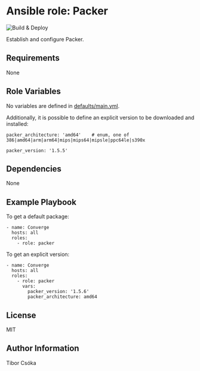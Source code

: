Ansible role: Packer
=========

![Build & Deploy](https://github.com/Provizanta/ansible-role-packer/workflows/molecule/badge.svg?branch=master)

Establish and configure Packer.

Requirements
------------

None

Role Variables
--------------

No variables are defined in [defaults/main.yml](./defaults/main.yml).

Additionally, it is possible to define an explicit version to be downloaded and installed:

    packer_architecture: 'amd64'    # enum, one of 386|amd64|arm|arm64|mips|mips64|mipsle|ppc64le|s390x

    packer_version: '1.5.5'

Dependencies
------------

None

Example Playbook
----------------

To get a default package:

    - name: Converge
      hosts: all
      roles:
        - role: packer


To get an explicit version:

    - name: Converge
      hosts: all
      roles:
        - role: packer
          vars:
            packer_version: '1.5.6'
            packer_architecture: amd64

License
-------

MIT

Author Information
------------------

Tibor Csóka
